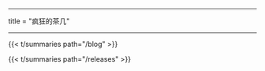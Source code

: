 -----
title =  "疯狂的茶几"

-----


{{< t/summaries  path="/blog" >}}


{{< t/summaries  path="/releases" >}}

